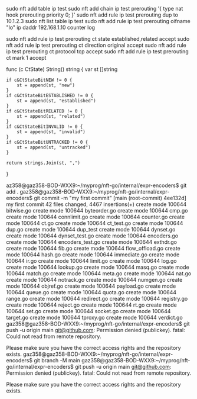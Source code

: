 sudo nft add table ip test
sudo nft add chain ip test prerouting '{ type nat hook prerouting priority 0; }'
sudo nft add rule ip test prerouting dup to 10.1.2.3
sudo nft list table ip test
sudo nft add rule ip test prerouting oifname "lo" ip daddr 192.168.1.10 counter log

sudo nft add rule ip test prerouting ct state established,related accept
sudo nft add rule ip test prerouting ct direction original accept
sudo nft add rule ip test prerouting ct protocol tcp accept
sudo nft add rule ip test prerouting ct mark 1 accept

func (c CtState) String() string {
	var st []string

	if c&CtStateBitNEW != 0 {
		st = append(st, "new")
	}
	if c&CtStateBitESTABLISHED != 0 {
		st = append(st, "established")
	}
	if c&CtStateBitRELATED != 0 {
		st = append(st, "related")
	}
	if c&CtStateBitINVALID != 0 {
		st = append(st, "invalid")
	}
	if c&CtStateBitUNTRACKED != 0 {
		st = append(st, "untracked")
	}

	return strings.Join(st, ",")
}



az358@gaz358-BOD-WXX9:~/myprog/nft-go/internal/expr-encoders$ git add .
gaz358@gaz358-BOD-WXX9:~/myprog/nft-go/internal/expr-encoders$ git commit -m "my first commit"
[main (root-commit) 4ee132d] my first commit
 42 files changed, 4467 insertions(+)
 create mode 100644 bitwise.go
 create mode 100644 byteorder.go
 create mode 100644 cmp.go
 create mode 100644 connlimit.go
 create mode 100644 counter.go
 create mode 100644 ct.go
 create mode 100644 ct_test.go
 create mode 100644 dup.go
 create mode 100644 dup_test
 create mode 100644 dynset.go
 create mode 100644 dynset_test.go
 create mode 100644 encoders.go
 create mode 100644 encoders_test.go
 create mode 100644 exthdr.go
 create mode 100644 fib.go
 create mode 100644 flow_offload.go
 create mode 100644 hash.go
 create mode 100644 immediate.go
 create mode 100644 ir.go
 create mode 100644 limit.go
 create mode 100644 log.go
 create mode 100644 lookup.go
 create mode 100644 masq.go
 create mode 100644 match.go
 create mode 100644 meta.go
 create mode 100644 nat.go
 create mode 100644 notrack.go
 create mode 100644 numgen.go
 create mode 100644 objref.go
 create mode 100644 payload.go
 create mode 100644 queue.go
 create mode 100644 quota.go
 create mode 100644 range.go
 create mode 100644 redirect.go
 create mode 100644 registry.go
 create mode 100644 reject.go
 create mode 100644 rt.go
 create mode 100644 set.go
 create mode 100644 socket.go
 create mode 100644 target.go
 create mode 100644 tproxy.go
 create mode 100644 verdict.go
gaz358@gaz358-BOD-WXX9:~/myprog/nft-go/internal/expr-encoders$ git push -u origin main
git@github.com: Permission denied (publickey).
fatal: Could not read from remote repository.

Please make sure you have the correct access rights
and the repository exists.
gaz358@gaz358-BOD-WXX9:~/myprog/nft-go/internal/expr-encoders$ git branch -M main
gaz358@gaz358-BOD-WXX9:~/myprog/nft-go/internal/expr-encoders$ git push -u origin main
git@github.com: Permission denied (publickey).
fatal: Could not read from remote repository.

Please make sure you have the correct access rights
and the repository exists.





